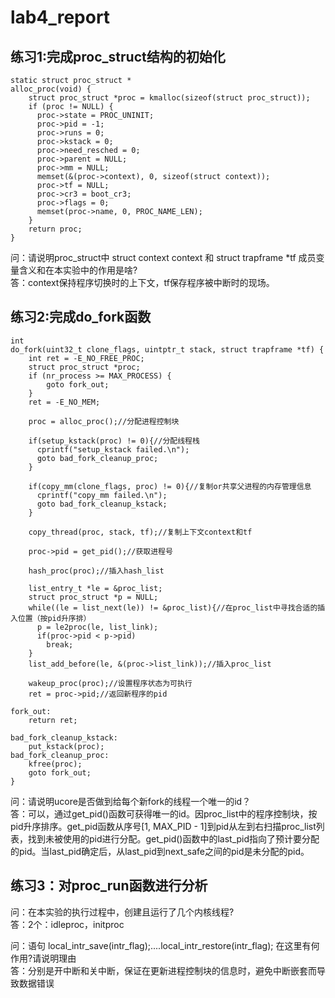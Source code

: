 # lab4_report
## 练习1:完成proc_struct结构的初始化
```
static struct proc_struct *
alloc_proc(void) {
    struct proc_struct *proc = kmalloc(sizeof(struct proc_struct));
    if (proc != NULL) {
      proc->state = PROC_UNINIT;
      proc->pid = -1;
      proc->runs = 0;
      proc->kstack = 0;
      proc->need_resched = 0;
      proc->parent = NULL;
      proc->mm = NULL;
      memset(&(proc->context), 0, sizeof(struct context));
      proc->tf = NULL;
      proc->cr3 = boot_cr3;
      proc->flags = 0;
      memset(proc->name, 0, PROC_NAME_LEN);
    }
    return proc;
}
```

问：请说明proc_struct中 struct context context 和 struct trapframe *tf 成员变量含义和在本实验中的作用是啥?  
答：context保持程序切换时的上下文，tf保存程序被中断时的现场。

## 练习2:完成do_fork函数
```
int
do_fork(uint32_t clone_flags, uintptr_t stack, struct trapframe *tf) {
    int ret = -E_NO_FREE_PROC;
    struct proc_struct *proc;
    if (nr_process >= MAX_PROCESS) {
        goto fork_out;
    }
    ret = -E_NO_MEM;

    proc = alloc_proc();//分配进程控制块

    if(setup_kstack(proc) != 0){//分配线程栈
      cprintf("setup_kstack failed.\n");
      goto bad_fork_cleanup_proc;
    }

    if(copy_mm(clone_flags, proc) != 0){//复制or共享父进程的内存管理信息
      cprintf("copy_mm failed.\n");
      goto bad_fork_cleanup_kstack;
    }

    copy_thread(proc, stack, tf);//复制上下文context和tf

    proc->pid = get_pid();//获取进程号

    hash_proc(proc);//插入hash_list

    list_entry_t *le = &proc_list;
    struct proc_struct *p = NULL;
    while((le = list_next(le)) != &proc_list){//在proc_list中寻找合适的插入位置（按pid升序排）
      p = le2proc(le, list_link);
      if(proc->pid < p->pid)
        break;
    }
    list_add_before(le, &(proc->list_link));//插入proc_list

    wakeup_proc(proc);//设置程序状态为可执行
    ret = proc->pid;//返回新程序的pid

fork_out:
    return ret;

bad_fork_cleanup_kstack:
    put_kstack(proc);
bad_fork_cleanup_proc:
    kfree(proc);
    goto fork_out;
}
```
问：请说明ucore是否做到给每个新fork的线程一个唯一的id？  
答：可以，通过get_pid()函数可获得唯一的id。因proc_list中的程序控制块，按pid升序排序。get_pid函数从序号[1, MAX_PID - 1]到pid从左到右扫描proc_list列表，找到未被使用的pid进行分配。get_pid()函数中的last_pid指向了预计要分配的pid。当last_pid确定后，从last_pid到next_safe之间的pid是未分配的pid。

## 练习3：对proc_run函数进行分析  

问：在本实验的执行过程中，创建且运行了几个内核线程?  
答：2个：idleproc，initproc

问：语句 local_intr_save(intr_flag);....local_intr_restore(intr_flag); 在这里有何作用?请说明理由  
答：分别是开中断和关中断，保证在更新进程控制块的信息时，避免中断嵌套而导致数据错误
